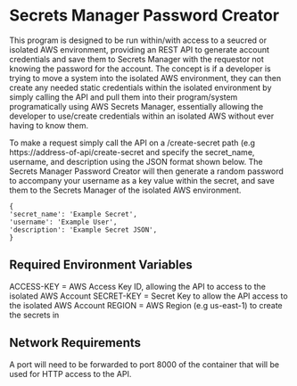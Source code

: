 # Secrets Manager Password Creator

This program is designed to be run within/with access to a seucred or isolated AWS environment, providing an REST API to generate account credentials and save them to Secrets Manager with the requestor not knowing the password for the account.
The concept is if a developer is trying to move a system into the isolated AWS environment, they can then create any needed static credentials within the isolated environment by simply calling the API and pull them into their program/system programatically using AWS Secrets Manager, essentially allowing the developer to use/create credentials within an isolated AWS without ever having to know them.

To make a request simply call the API on a /create-secret path (e.g https://address-of-api/create-secret and specify the secret_name, username, and description using the JSON format shown below. The Secrets Manager Password Creator will then generate a random password to accompany your username as a key value within the secret, and save them to the Secrets Manager of the isolated AWS environment.
```
{
'secret_name': 'Example Secret',
'username': 'Example User',
'description': 'Example Secret JSON',
}
```

## Required Environment Variables
ACCESS-KEY = AWS Access Key ID, allowing the API to access to the isolated AWS Account
SECRET-KEY = Secret Key to allow the API access to the isolated AWS Account
REGION = AWS Region (e.g us-east-1) to create the secrets in

## Network Requirements

A port will need to be forwarded to port 8000 of the container that will be used for HTTP access to the API.
